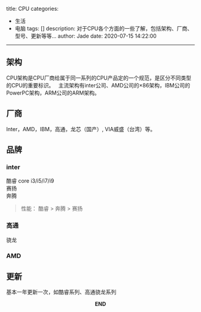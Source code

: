 title: CPU
categories:
  - 生活
  - 电脑
tags: []
description: 对于CPU各个方面的一些了解，包括架构、厂商、型号、更新等等...
author: Jade
date: 2020-07-15 14:22:00
---

## 架构
CPU架构是CPU厂商给属于同一系列的CPU产品定的一个规范，是区分不同类型的CPU的重要标识。  
主流架构有inter公司、AMD公司的×86架构，IBM公司的PowerPC架构，ARM公司的ARM架构。

## 厂商
Inter，AMD，IBM，高通，龙芯（国产）, VIA威盛（台湾）等。

## 品牌
### inter
酷睿 core i3/i5/i7/i9  
赛扬   
奔腾  
> 性能： 酷睿 > 奔腾 > 赛扬

### 高通
骁龙
### AMD


## 更新
基本一年更新一次，如酷睿系列、高通骁龙系列



<p style="text-align: center"><strong>END</strong></p>
